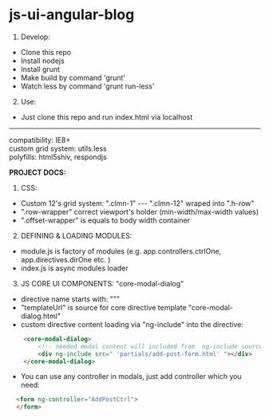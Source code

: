 js-ui-angular-blog
==================

1. Develop:
  * Clone this repo
  * Install nodejs
  * Install grunt
  * Make build by command 'grunt'
  * Watch less by command 'grunt run-less'

2. Use:
  * Just clone this repo and run index.html via localhost

<hr />
compatibility: IE8+
<br />
custom grid system: utils.less
<br />
polyfills: html5shiv, respondjs


<b>PROJECT DOCS:</b>

1. CSS:
  * Custom 12's grid system: ".clmn-1" --- ".clmn-12" wraped into ".h-row"
  * ".row-wrapper" correct viewport's holder (min-width/max-width values)
  * ".offset-wrapper" is equals to body width container

2. DEFINING & LOADING MODULES:
  * module.js is factory of modules (e.g. app.controllers.ctrlOne, app.directives.dirOne etc. )
  * index.js is async modules loader


3. JS CORE UI COMPONENTS:
  "core-modal-dialog"
  * directive name starts with: "<core-directiveName></core-directiveName>""
  * "templateUrl" is source for core directive template "core-modal-dialog.html"
  * custom directive content loading via "ng-include" into the directive:
```html
    <core-modal-dialog>
        <!-- needed modal content will included from  ng-include source -->
        <div ng-include src=" 'partials/add-post-form.html' "></div>
    </core-modal-dialog>
```
  * You can use any controller in modals, just add controller
  which you need:
  ```html
    <form ng-controller="AddPostCtrl">
    </form>
```
